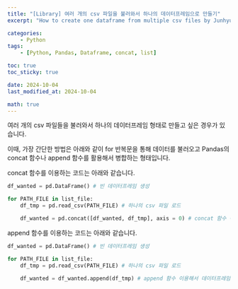 ```yaml
---
title: "[Library] 여러 개의 csv 파일을 불러와서 하나의 데이터프레임으로 만들기"
excerpt: "How to create one dataframe from multiple csv files by Junhyuns"

categories:
    - Python
tags:
    - [Python, Pandas, Dataframe, concat, list]

toc: true
toc_sticky: true

date: 2024-10-04
last_modified_at: 2024-10-04

math: true
---
```


여러 개의 csv 파일들을 불러와서 하나의 데이터프레임 형태로 만들고 싶은 경우가 있습니다.

이때, 가장 간단한 방법은 아래와 같이 for 반복문을 통해 데이터를 불러오고 Pandas의 concat 함수나 append 함수를 활용해서 병합하는 형태입니다.

concat 함수를 이용하는 코드는 아래와 같습니다.

```python
df_wanted = pd.DataFrame() # 빈 데이터프레임 생성

for PATH_FILE in list_file:
    df_tmp = pd.read_csv(PATH_FILE) # 하나의 csv 파일 로드

    df_wanted = pd.concat([df_wanted, df_tmp], axis = 0) # concat 함수 이용해서 데이터프레임 병합
```

append 함수를 이용하는 코드는 아래와 같습니다.

```python
df_wanted = pd.DataFrame() # 빈 데이터프레임 생성

for PATH_FILE in list_file:
    df_tmp = pd.read_csv(PATH_FILE) # 하나의 csv 파일 로드

    df_wanted = df_wanted.append(df_tmp) # append 함수 이용해서 데이터프레임 병합
```